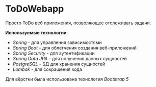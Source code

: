 # ToDoWebapp

Просто ToDo веб приложения, позволяющее отслеживать задачи.

**Используемые технологии**:
* *Spring* - для управления зависимостями
* *Spring Boot* - для облегчения создания веб-приложений
* *Spring Security* - для аутентификации
* *Spring Data JPA* - для получения данных сущностей
* *PostgreSQL* - БД для хранения сущностей
* *Lombok* - для сокращения кода

Для вёрстки была использована технология *Bootstrap 5*
